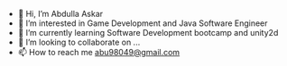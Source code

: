 - 👋 Hi, I’m Abdulla Askar
- 👀 I’m interested in Game Development and Java Software Engineer
- 🌱 I’m currently learning Software Development bootcamp and unity2d
- 💞️ I’m looking to collaborate on ...
- 📫 How to reach me abu98049@gmail.com

<!---
abdullaaskar/abdullaaskar is a ✨ special ✨ repository because its `README.md` (this file) appears on your GitHub profile.
You can click the Preview link to take a look at your changes.
--->
